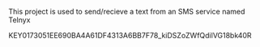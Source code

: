This project is used to send/recieve a text from an SMS service named Telnyx

KEY0173051EE690BA4A61DF4313A6BB7F78_kiDSZoZWfQdilVG18bk40R
